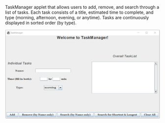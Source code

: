 TaskManager applet that allows users to add, remove, and search through a list of tasks. 
Each task consists of a title, estimated time to complete, and type (morning, afternoon, evening, or anytime). 
Tasks are continuously displayed in sorted order (by type).

![](/TaskManager/Screenshot.JPG)
